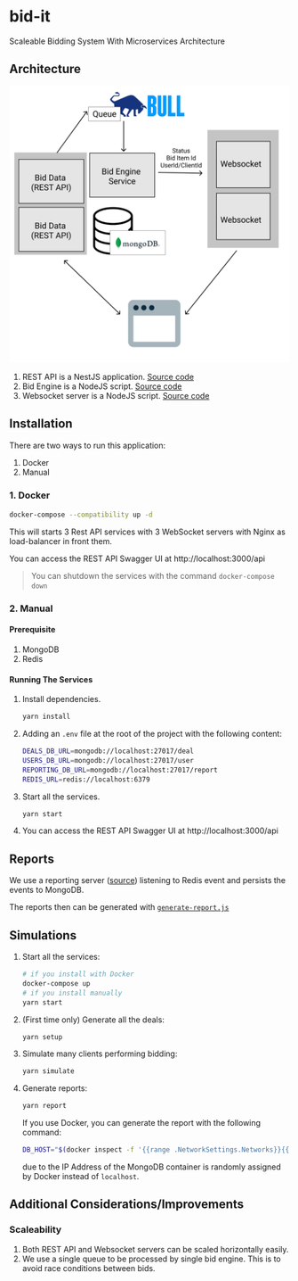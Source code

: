# bid-it

Scaleable Bidding System With Microservices Architecture

## Architecture

![Architecture](assets/bid-it-architecture.png)

1. REST API is a NestJS application. [Source code](apps/bid-it/src/main.ts)
1. Bid Engine is a NodeJS script. [Source code](scripts/engine.js)
1. Websocket server is a NodeJS script. [Source code](scripts/socket.js)

## Installation

There are two ways to run this application:

1. Docker
2. Manual

### 1. Docker

```bash
docker-compose --compatibility up -d
```

This will starts 3 Rest API services with 3 WebSocket servers with Nginx as load-balancer in front them.

You can access the REST API Swagger UI at http://localhost:3000/api

> You can shutdown the services with the command `docker-compose down`

### 2. Manual

#### Prerequisite

1. MongoDB
1. Redis

#### Running The Services

1. Install dependencies.

   ```bash
   yarn install
   ```

1. Adding an `.env` file at the root of the project with the following content:

   ```bash
   DEALS_DB_URL=mongodb://localhost:27017/deal
   USERS_DB_URL=mongodb://localhost:27017/user
   REPORTING_DB_URL=mongodb://localhost:27017/report
   REDIS_URL=redis://localhost:6379
   ```

1. Start all the services.

   ```bash
   yarn start
   ```

1. You can access the REST API Swagger UI at http://localhost:3000/api

## Reports

We use a reporting server ([source](scripts/reporting.js)) listening to Redis event and persists the events to MongoDB.

The reports then can be generated with [`generate-report.js`](scripts/generate-report.js)

## Simulations

1. Start all the services:

   ```bash
   # if you install with Docker
   docker-compose up
   # if you install manually
   yarn start
   ```

1. (First time only) Generate all the deals:

   ```bash
   yarn setup
   ```

1. Simulate many clients performing bidding:

   ```bash
   yarn simulate
   ```

1. Generate reports:

   ```bash
   yarn report
   ```

   If you use Docker, you can generate the report with the following command:

   ```bash
   DB_HOST="$(docker inspect -f '{{range .NetworkSettings.Networks}}{{.IPAddress}}{{end}}' bid-it_db_1)" yarn report
   ```

   due to the IP Address of the MongoDB container is randomly assigned by Docker instead of `localhost`.

## Additional Considerations/Improvements

### Scaleability

1. Both REST API and Websocket servers can be scaled horizontally easily.
1. We use a single queue to be processed by single bid engine. This is to avoid race conditions between bids.
